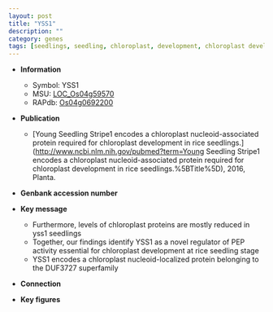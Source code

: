 ```yaml
---
layout: post
title: "YSS1"
description: ""
category: genes
tags: [seedlings, seedling, chloroplast, development, chloroplast development]
---
```


* **Information**  
    + Symbol: YSS1  
    + MSU: [LOC_Os04g59570](http://rice.plantbiology.msu.edu/cgi-bin/ORF_infopage.cgi?orf=LOC_Os04g59570)  
    + RAPdb: [Os04g0692200](http://rapdb.dna.affrc.go.jp/viewer/gbrowse_details/irgsp1?name=Os04g0692200)  

* **Publication**  
    + [Young Seedling Stripe1 encodes a chloroplast nucleoid-associated protein required for chloroplast development in rice seedlings.](http://www.ncbi.nlm.nih.gov/pubmed?term=Young Seedling Stripe1 encodes a chloroplast nucleoid-associated protein required for chloroplast development in rice seedlings.%5BTitle%5D), 2016, Planta.

* **Genbank accession number**  

* **Key message**  
    + Furthermore, levels of chloroplast proteins are mostly reduced in yss1 seedlings
    + Together, our findings identify YSS1 as a novel regulator of PEP activity essential for chloroplast development at rice seedling stage
    + YSS1 encodes a chloroplast nucleoid-localized protein belonging to the DUF3727 superfamily

* **Connection**  

* **Key figures**  


